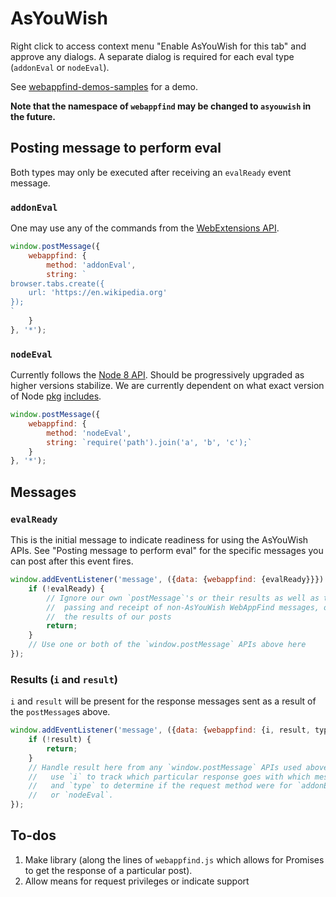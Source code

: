 # AsYouWish

Right click to access context menu "Enable AsYouWish for this tab" and approve
any dialogs. A separate dialog is required for each eval type (`addonEval` or
`nodeEval`).

See [webappfind-demos-samples](https://github.com/brettz9/webappfind-demos-samples)
for a demo.

**Note that the namespace of `webappfind` may be changed to `asyouwish` in the
future.**

## Posting message to perform eval

Both types may only be executed after receiving an `evalReady` event message.

### `addonEval`

One may use any of the commands from the [WebExtensions API](https://developer.mozilla.org/en-US/docs/Mozilla/Add-ons/WebExtensions/API).

```js
window.postMessage({
    webappfind: {
        method: 'addonEval',
        string: `
browser.tabs.create({
    url: 'https://en.wikipedia.org'
});
`
    }
}, '*');
```

### `nodeEval`

Currently follows the [Node 8 API](https://nodejs.org/docs/). Should be
progressively upgraded as higher versions stabilize. We are currently
dependent on what exact version of Node [pkg](https://github.com/zeit/pkg)
[includes](https://github.com/zeit/pkg/issues/341).

```js
window.postMessage({
    webappfind: {
        method: 'nodeEval',
        string: `require('path').join('a', 'b', 'c');`
    }
}, '*');
```

## Messages

### `evalReady`

This is the initial message to indicate readiness for using the AsYouWish APIs.
See "Posting message to perform eval" for the specific messages you can post
after this event fires.

```js
window.addEventListener('message', ({data: {webappfind: {evalReady}}}) => {
    if (!evalReady) {
        // Ignore our own `postMessage`'s or their results as well as the
        //  passing and receipt of non-AsYouWish WebAppFind messages, or
        //  the results of our posts
        return;
    }
    // Use one or both of the `window.postMessage` APIs above here
});
```

### Results (`i` and `result`)

`i` and `result` will be present for the response messages sent as a result
of the `postMessage`s above.

```js
window.addEventListener('message', ({data: {webappfind: {i, result, type}}}) => {
    if (!result) {
        return;
    }
    // Handle result here from any `window.postMessage` APIs used above;
    //   use `i` to track which particular response goes with which message
    //   and `type` to determine if the request method were for `addonEval`
    //   or `nodeEval`.
});
```

## To-dos

1. Make library (along the lines of `webappfind.js` which allows for Promises
    to get the response of a particular post).
1. Allow means for request privileges or indicate support
